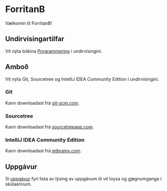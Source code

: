 # ForritanB

Vælkomin til ForritanB!

## Undirvísingartilfar

Vit nýta bókina [Programmering](https://programmering.systime.dk) í undirvísingini.

## Amboð

Vit nýta Git, Sourcetree og IntelliJ IDEA Community Edition í undirvísingini.

### Git

Kann downloadast frá [git-scm.com](https://git-scm.com/downloads).

### Sourcetree

Kann downloadast frá [sourcetreeapp.com](https://www.sourcetreeapp.com/).

### IntelliJ IDEA Community Edition

Kann downloadast frá [jetbrains.com](https://www.jetbrains.com/idea/download/#section=windows).

## Uppgávur

Sí [uppgávur](UPPGÁVUR.md) fyri lista av lýsing av uppgávum ið vit loysa og gjøgnumganga í skúlaárinum.


